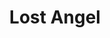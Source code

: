 --- 
title: "Lost Angel"
publishdate: "2019-2-25T16:48:46+02:00"
src: "https://365manga.net/manga/lost-angel"
image: "https://data.365manga.net/images/thumbnails/30438-lost-angel.jpg"
description: " Makise Ryo, the student president of a catholic school, seems to be liked and admired by everybody, including his cute little brother even if the latter is somehow jealous of his older sibling. When Ryo gets abducted by delinquents from his school who wanted to 'teach him a lesson';he's saved by a mysterious student. Gunta didn't help him out of sympathy but 'just because they woke him…"
---